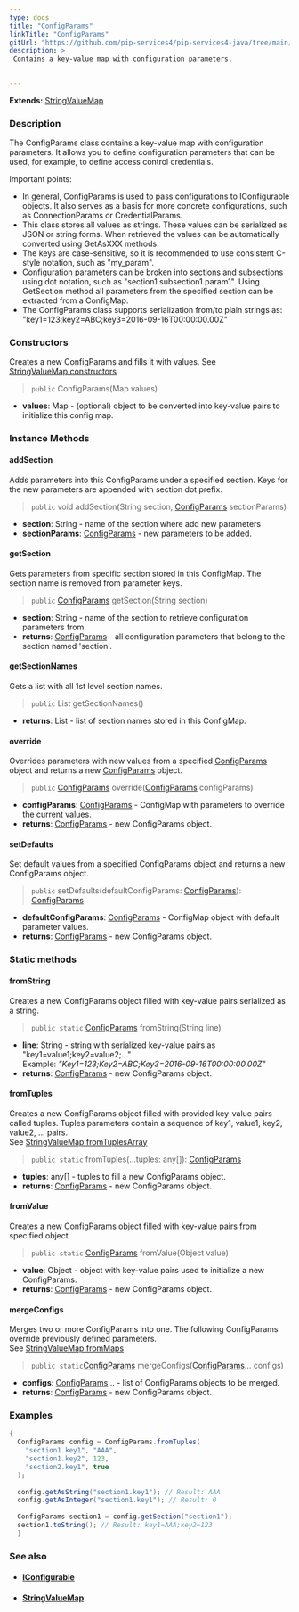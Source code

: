 ```yaml
---
type: docs
title: "ConfigParams"
linkTitle: "ConfigParams"
gitUrl: "https://github.com/pip-services4/pip-services4-java/tree/main/pip-services4-components-java"
description: > 
 Contains a key-value map with configuration parameters. 

  
---
```


**Extends:** [StringValueMap](../../../commons/data/string_value_map)

### Description
The ConfigParams class contains a key-value map with configuration parameters. It allows you to define configuration parameters that can be used, for example, to define access control credentials.  

Important points:   
- In general, ConfigParams is used to pass configurations to IConfigurable objects. It also serves as a basis for more concrete configurations, such as ConnectionParams or CredentialParams. 
- This class stores all values as strings. These values can be serialized as JSON or string forms. When retrieved the values can be automatically converted using GetAsXXX methods.
- The keys are case-sensitive, so it is recommended to use consistent C-style notation, such as "my_param".
- Configuration parameters can be broken into sections and subsections using dot notation, such as "section1.subsection1.param1". Using GetSection method all parameters from the specified section can be extracted from a ConfigMap.
- The ConfigParams class supports serialization from/to plain strings as: "key1=123;key2=ABC;key3=2016-09-16T00:00:00.00Z"


### Constructors
Creates a new ConfigParams and fills it with values.
See [StringValueMap.constructors](../../../commons/data/string_value_map/#constructors)

> `public` ConfigParams(Map<?, ?> values)

- **values**: Map<?, ?> - (optional) object to be converted into key-value pairs to initialize this config map.

### Instance Methods  

#### addSection
Adds parameters into this ConfigParams under a specified section.
Keys for the new parameters are appended with section dot prefix.

> `public` void addSection(String section, [ConfigParams]() sectionParams)

- **section**: String - name of the section where add new parameters
- **sectionParams**: [ConfigParams]() - new parameters to be added.


#### getSection
Gets parameters from specific section stored in this ConfigMap.
The section name is removed from parameter keys.

> `public` [ConfigParams]() getSection(String section)

- **section**: String - name of the section to retrieve configuration parameters from.
- **returns**: [ConfigParams]() - all configuration parameters that belong to the section named 'section'. 

#### getSectionNames
Gets a list with all 1st level section names.

> `public` List<String> getSectionNames()

- **returns**: List<String> - list of section names stored in this ConfigMap.

#### override
Overrides parameters with new values from a specified [ConfigParams]() object
and returns a new [ConfigParams]() object.

> `public` [ConfigParams]() override([ConfigParams]() configParams)

- **configParams**: [ConfigParams]() - ConfigMap with parameters to override the current values.
- **returns**: [ConfigParams]() - new ConfigParams object.

#### setDefaults
Set default values from a specified ConfigParams object and returns a new ConfigParams object.

> `public` setDefaults(defaultConfigParams: [ConfigParams]()): [ConfigParams]()

- **defaultConfigParams**: [ConfigParams]() - ConfigMap object with default parameter values.
- **returns**: [ConfigParams]() - new ConfigParams object.

### Static methods   

#### fromString
Creates a new ConfigParams object filled with key-value pairs serialized as a string.

> `public static` [ConfigParams]() fromString(String line)

- **line**: String - string with serialized key-value pairs as "key1=value1;key2=value2;..."  
Example: *"Key1=123;Key2=ABC;Key3=2016-09-16T00:00:00.00Z"*
- **returns**: [ConfigParams]() - new ConfigParams object.

#### fromTuples
Creates a new ConfigParams object filled with provided key-value pairs called tuples.
Tuples parameters contain a sequence of key1, value1, key2, value2, ... pairs.  
See [StringValueMap.fromTuplesArray](../../../commons/data/string_value_map/#fromtuplesarray)

> `public static` fromTuples(...tuples: any[]): [ConfigParams]()

- **tuples**: any[] - tuples to fill a new ConfigParams object.
- **returns**: [ConfigParams]() - new ConfigParams object.


#### fromValue
Creates a new ConfigParams object filled with key-value pairs from specified object.

> `public static` [ConfigParams]() fromValue(Object value)

- **value**: Object - object with key-value pairs used to initialize a new ConfigParams.
- **returns**: [ConfigParams]() - new ConfigParams object.


#### mergeConfigs
Merges two or more ConfigParams into one. The following ConfigParams override
previously defined parameters.  
See [StringValueMap.fromMaps](../../../commons/data/string_value_map/#frommaps)

> `public static`[ConfigParams]() mergeConfigs([ConfigParams]()... configs)

- **configs**: [ConfigParams]()... - list of ConfigParams objects to be merged.
- **returns**: [ConfigParams]() - new ConfigParams object.

### Examples   

```java
{
  ConfigParams config = ConfigParams.fromTuples(
    "section1.key1", "AAA",
    "section1.key2", 123,
    "section2.key1", true
  );
 
  config.getAsString("section1.key1"); // Result: AAA
  config.getAsInteger("section1.key1"); // Result: 0
 
  ConfigParams section1 = config.getSection("section1");
  section1.toString(); // Result: key1=AAA;key2=123
  }
```


### See also
- #### [IConfigurable](../iconfigurable)
- #### [StringValueMap](../../../commons/data/string_value_map)
